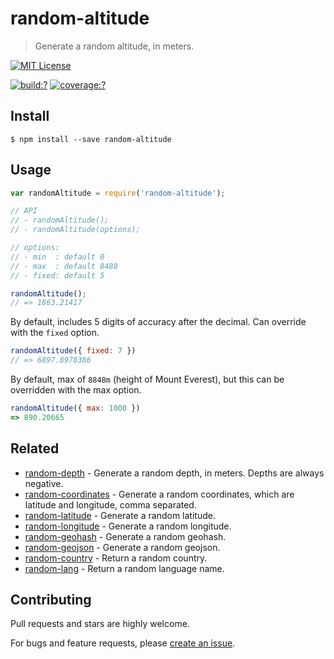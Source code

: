 # random-altitude

> Generate a random altitude, in meters.


[![MIT License](https://img.shields.io/badge/license-MIT_License-green.svg?style=flat-square)](https://github.com/mock-end/random-altitude/blob/master/LICENSE)

[![build:?](https://img.shields.io/travis/mock-end/random-altitude/master.svg?style=flat-square)](https://travis-ci.org/mock-end/random-altitude)
[![coverage:?](https://img.shields.io/coveralls/mock-end/random-altitude/master.svg?style=flat-square)](https://coveralls.io/github/mock-end/random-altitude)


## Install

```
$ npm install --save random-altitude 
```

## Usage

```js
var randomAltitude = require('random-altitude');

// API
// - randomAltitude();
// - randomAltitude(options);

// options:
// - min  : default 0
// - max  : default 8488
// - fixed: default 5

randomAltitude();
// => 1863.21417
```

By default, includes 5 digits of accuracy after the decimal. Can override with the `fixed` option.

```js
randomAltitude({ fixed: 7 })
// => 6897.8978386
```

By default, max of `8848m` (height of Mount Everest), but this can be overridden with the max option.

```js
randomAltitude({ max: 1000 })
=> 890.20665
```

## Related

- [random-depth](https://github.com/mock-end/random-depth) - Generate a random depth, in meters. Depths are always negative.
- [random-coordinates](https://github.com/mock-end/random-coordinates) - Generate a random coordinates, which are latitude and longitude, comma separated.
- [random-latitude](https://github.com/mock-end/random-latitude) - Generate a random latitude.
- [random-longitude](https://github.com/mock-end/random-longitude) - Generate a random longitude.
- [random-geohash](https://github.com/mock-end/random-geohash) - Generate a random geohash.
- [random-geojson](https://github.com/mock-end/random-geojson) - Generate a random geojson.
- [random-country](https://github.com/mock-end/random-country) - Return a random country. 
- [random-lang](https://github.com/mock-end/random-lang) - Return a random language name.

## Contributing

Pull requests and stars are highly welcome.

For bugs and feature requests, please [create an issue](https://github.com/mock-end/random-altitude/issues/new).
